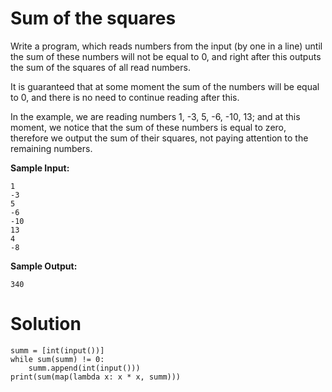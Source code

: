 # Sum of the squares

Write a program, which reads numbers from the input (by one in a line) until the sum of these numbers will not be equal
to 0, and right after this outputs the sum of the squares of all read numbers.

It is guaranteed that at some moment the sum of the numbers will be equal to 0, and there is no need to continue reading
after this.

In the example, we are reading numbers 1, -3, 5, -6, -10, 13; and at this moment, we notice that the sum of these
numbers is equal to zero, therefore we output the sum of their squares, not paying attention to the remaining numbers.

**Sample Input:**

```
1
-3
5
-6
-10
13
4
-8
```

**Sample Output:**

```
340
```

# Solution

```
summ = [int(input())]
while sum(summ) != 0:
    summ.append(int(input()))
print(sum(map(lambda x: x * x, summ)))
```